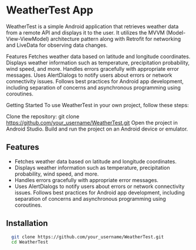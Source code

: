 
# WeatherTest App



WeatherTest is a simple Android application that retrieves weather data from a remote API and displays it to the user. It utilizes the MVVM (Model-View-ViewModel) architecture pattern along with Retrofit for networking and LiveData for observing data changes.

Features 
Fetches weather data based on latitude and longitude coordinates. Displays weather information such as temperature, precipitation probability, wind speed, and more. Handles errors gracefully with appropriate error messages. Uses AlertDialogs to notify users about errors or network connectivity issues. Follows best practices for Android app development, including separation of concerns and asynchronous programming using coroutines.

Getting Started To use WeatherTest in your own project, follow these steps:

Clone the repository: git clone https://github.com/your_username/WeatherTest.git Open the project in Android Studio. Build and run the project on an Android device or emulator.

## Features

- Fetches weather data based on latitude and longitude coordinates.
- Displays weather information such as temperature, precipitation probability, wind speed, and more.
- Handles errors gracefully with appropriate error messages.
- Uses AlertDialogs to notify users about errors or network connectivity issues. Follows best practices for Android app development, including separation of concerns and asynchronous programming using coroutines.

## Installation


```bash
  git clone https://github.com/your_username/WeatherTest.git
  cd WeatherTest
```



